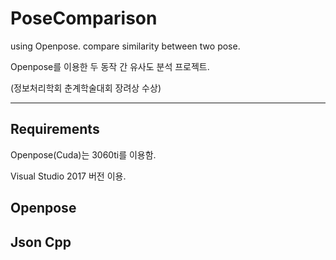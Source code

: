 # PoseComparison
using Openpose. compare similarity between two pose.


Openpose를 이용한 두 동작 간 유사도 분석 프로젝트.


(정보처리학회 춘계학술대회 장려상 수상)

---


## Requirements


Openpose(Cuda)는 3060ti를 이용함.


Visual Studio 2017 버전 이용.

   
##   Openpose


##   Json Cpp


